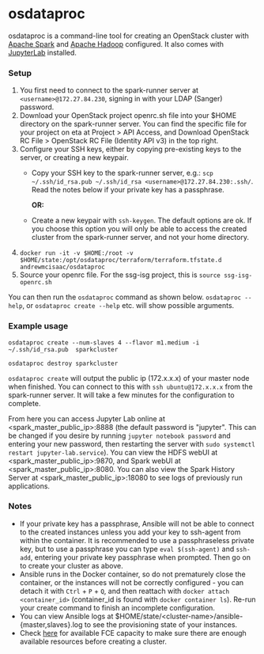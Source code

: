 # osdataproc

osdataproc is a command-line tool for creating an OpenStack cluster with [Apache Spark](https://spark.apache.org/) and [Apache Hadoop](https://hadoop.apache.org/) configured. It also comes with [JupyterLab](https://jupyter.org/) installed.

### Setup

1. You first need to connect to the spark-runner server at `<username>@172.27.84.230`, signing in with your LDAP (Sanger) password.
2. Download your OpenStack project openrc.sh file into your $HOME directory on the spark-runner server. You can find the specific file for your project on eta at Project > API Access, and Download OpenStack RC File > OpenStack RC File (Identity API v3) in the top right.
3. Configure your SSH keys, either by copying pre-existing keys to the server, or creating a new keypair.
    * Copy your SSH key to the spark-runner server, e.g.: `scp ~/.ssh/id_rsa.pub ~/.ssh/id_rsa <username>@172.27.84.230:.ssh/`. Read the notes below if your private key has a passphrase.
    
      **OR:**
    * Create a new keypair with `ssh-keygen`. The default options are ok. If you choose this option you will only be able to access the created cluster from the spark-runner server, and not your home directory.
4. `docker run -it -v $HOME:/root -v $HOME/state:/opt/osdataproc/terraform/terraform.tfstate.d andrewmcisaac/osdataproc`
5. Source your openrc file. For the ssg-isg project, this is `source ssg-isg-openrc.sh`

You can then run the `osdataproc` command as shown below. `osdataproc --help`, or `osdataproc create --help` etc. will show possible arguments.

### Example usage

`osdataproc create --num-slaves 4 --flavor m1.medium -i ~/.ssh/id_rsa.pub  sparkcluster`

`osdataproc destroy sparkcluster`

`osdataproc create` will output the public ip (172.x.x.x) of your master node when finished. You can connect to this with `ssh ubuntu@172.x.x.x` from the spark-runner server. It will take a few minutes for the configuration to complete.

From here you can access Jupyter Lab online at <spark_master_public_ip>:8888 (the default password is "jupyter". This can be changed if you desire by running `jupyter notebook password` and entering your new password, then restarting the server with `sudo systemctl restart jupyter-lab.service`).
You can view the HDFS webUI at <spark_master_public_ip>:9870, and Spark webUI at <spark_master_public_ip>:8080. You can also view the Spark History Server at <spark_master_public_ip>:18080 to see logs of previously run applications.

### Notes

*  If your private key has a passphrase, Ansible will not be able to connect to the created instances unless you add your key to ssh-agent from within the container. It is recommended to use a passphraseless private key, but to use a passphrase you can type `eval $(ssh-agent)` and `ssh-add`, entering your private key passphrase when prompted. Then go on to create your cluster as above.
*  Ansible runs in the Docker container, so do not prematurely close the container, or the instances will not be correctly configured - you can detach it with `Ctrl` + `P` + `Q`, and then reattach with `docker attach <container_id>` (container_id is found with `docker container ls`). Re-run your create command to finish an incomplete configuration.
*  You can view Ansible logs at $HOME/state/\<cluster-name\>/ansible-{master,slaves}.log to see the provisioning state of your instances.
*  Check [here](https://metrics.internal.sanger.ac.uk/dashboard/db/fce-available-capacity?refresh=5m&orgId=1) for available FCE capacity to make sure there are enough available resources before creating a cluster.
